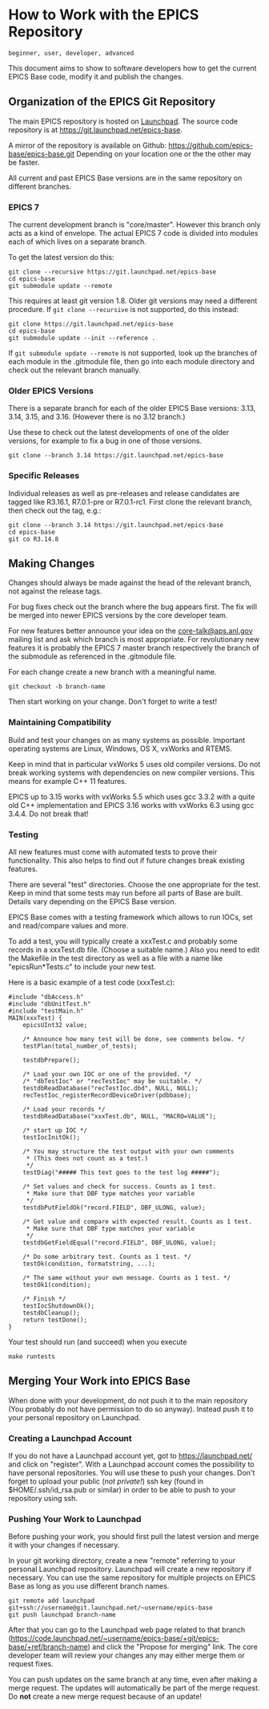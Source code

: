 How to Work with the EPICS Repository
=====================================

``` {tags}
beginner, user, developer, advanced
```

This document aims to show to software developers how to get the current
EPICS Base code, modify it and publish the changes.

Organization of the EPICS Git Repository
----------------------------------------

The main EPICS repository is hosted on
[Launchpad](https://launchpad.net/epics-base). The source code
repository is at <https://git.launchpad.net/epics-base>.

A mirror of the repository is available on Github:
<https://github.com/epics-base/epics-base.git> Depending on your
location one or the the other may be faster.

All current and past EPICS Base versions are in the same repository on
different branches.

### EPICS 7

The current development branch is "core/master". However this branch
only acts as a kind of envelope. The actual EPICS 7 code is divided into
modules each of which lives on a separate branch.

To get the latest version do this:

    git clone --recursive https://git.launchpad.net/epics-base
    cd epics-base
    git submodule update --remote

This requires at least git version 1.8. Older git versions may need a
different procedure. If `git clone --recursive` is not supported, do
this instead:

    git clone https://git.launchpad.net/epics-base
    cd epics-base
    git submodule update --init --reference .

If `git submodule update --remote` is not supported, look up the
branches of each module in the .gitmodule file, then go into each module
directory and check out the relevant branch manually.

### Older EPICS Versions

There is a separate branch for each of the older EPICS Base versions:
3.13, 3.14, 3.15, and 3.16. (However there is no 3.12 branch.)

Use these to check out the latest developments of one of the older
versions, for example to fix a bug in one of those versions.

    git clone --branch 3.14 https://git.launchpad.net/epics-base

### Specific Releases

Individual releases as well as pre-releases and release candidates are
tagged like R3.16.1, R7.0.1-pre or R7.0.1-rc1. First clone the relevant
branch, then check out the tag, e.g.:

    git clone --branch 3.14 https://git.launchpad.net/epics-base
    cd epics-base
    git co R3.14.8

Making Changes
--------------

Changes should always be made against the head of the relevant branch,
not against the release tags.

For bug fixes check out the branch where the bug appears first. The fix
will be merged into newer EPICS versions by the core developer team.

For new features better announce your idea on the
<core-talk@aps.anl.gov> mailing list and ask which branch is most
appropriate. For revolutionary new features it is probably the EPICS 7
master branch respectively the branch of the submodule as referenced in
the .gitmodule file.

For each change create a new branch with a meaningful name.

    git checkout -b branch-name

Then start working on your change. Don't forget to write a test!

### Maintaining Compatibility

Build and test your changes on as many systems as possible. Important
operating systems are Linux, Windows, OS X, vxWorks and RTEMS.

Keep in mind that in particular vxWorks 5 uses old compiler versions. Do
not break working systems with dependencies on new compiler versions.
This means for example C++ 11 features.

EPICS up to 3.15 works with vxWorks 5.5 which uses gcc 3.3.2 with a
quite old C++ implementation and EPICS 3.16 works with vxWorks 6.3 using
gcc 3.4.4. Do not break that!

### Testing

All new features must come with automated tests to prove their
functionality. This also helps to find out if future changes break
existing features.

There are several "test" directories. Choose the one appropriate for the
test. Keep in mind that some tests may run before all parts of Base are
built. Details vary depending on the EPICS Base version.

EPICS Base comes with a testing framework which allows to run IOCs, set
and read/compare values and more.

To add a test, you will typically create a xxxTest.c and probably some
records in a xxxTest.db file. (Choose a suitable name.) Also you need to
edit the Makefile in the test directory as well as a file with a name
like "epicsRun*Tests.c" to include your new test.

Here is a basic example of a test code (xxxTest.c):

``` {.sourceCode .c}
#include "dbAccess.h"
#include "dbUnitTest.h"
#include "testMain.h"      
MAIN(xxxTest) {
    epicsUInt32 value;

    /* Announce how many test will be done, see comments below. */
    testPlan(total_number_of_tests);

    testdbPrepare();

    /* Load your own IOC or one of the provided. */
    /* "dbTestIoc" or "recTestIoc" may be suitable. */
    testdbReadDatabase("recTestIoc.dbd", NULL, NULL);
    recTestIoc_registerRecordDeviceDriver(pdbbase);

    /* Load your records */
    testdbReadDatabase("xxxTest.db", NULL, "MACRO=VALUE");

    /* start up IOC */
    testIocInitOk();

    /* You may structure the test output with your own comments
     * (This does not count as a test.)
     */
    testDiag("##### This text goes to the test log #####");

    /* Set values and check for success. Counts as 1 test.
     * Make sure that DBF type matches your variable
     */
    testdbPutFieldOk("record.FIELD", DBF_ULONG, value);

    /* Get value and compare with expected result. Counts as 1 test.
     * Make sure that DBF type matches your variable
     */
    testdbGetFieldEqual("record.FIELD", DBF_ULONG, value);

    /* Do some arbitrary test. Counts as 1 test. */
    testOk(condition, formatstring, ...);

    /* The same without your own message. Counts as 1 test. */
    testOk1(condition);

    /* Finish */
    testIocShutdownOk();
    testdbCleanup();
    return testDone();
}
```

Your test should run (and succeed) when you execute

    make runtests

Merging Your Work into EPICS Base
---------------------------------

When done with your development, do not push it to the main repository
(You probably do not have permission to do so anyway). Instead push it
to your personal repository on Launchpad.

### Creating a Launchpad Account

If you do not have a Launchpad account yet, got to
<https://launchpad.net/> and click on "register". With a Launchpad
account comes the possibility to have personal repositories. You will
use these to push your changes. Don't forget to upload your public (*not
private!*) ssh key (found in $HOME/.ssh/id_rsa.pub or similar) in
order to be able to push to your repository using ssh.

### Pushing Your Work to Launchpad

Before pushing your work, you should first pull the latest version and
merge it with your changes if necessary.

In your git working directory, create a new "remote" referring to your
personal Launchpad repository. Launchpad will create a new repository if
necessary. You can use the same repository for multiple projects on
EPICS Base as long as you use different branch names.

    git remote add launchpad git+ssh://username@git.launchpad.net/~username/epics-base
    git push launchpad branch-name

After that you can go to the Launchpad web page related to that branch
(<https://code.launchpad.net/~username/epics-base/+git/epics-base/+ref/branch-name>)
and click the "Propose for merging" link. The core developer team will
review your changes any may either merge them or request fixes.

You can push updates on the same branch at any time, even after making a
merge request. The updates will automatically be part of the merge
request. Do **not** create a new merge request because of an update!
